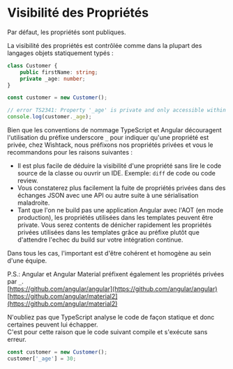 # Visibilité des Propriétés


Par défaut, les propriétés sont publiques.


La visibilité des propriétés est contrôlée comme dans la plupart des langages objets statiquement typés :

```typescript
class Customer {
    public firstName: string;
    private _age: number;
}

const customer = new Customer();

// error TS2341: Property '_age' is private and only accessible within class 'Customer'.
console.log(customer._age);
```


Bien que les conventions de nommage TypeScript et Angular découragent l'utilisation du préfixe underscore `_` pour indiquer qu'une propriété est privée, chez Wishtack, nous préfixons nos propriétés privées et vous le recommandons pour les raisons suivantes :

* Il est plus facile de déduire la visibilité d'une propriété sans lire le code source de la classe ou ouvrir un IDE. Exemple: `diff` de code ou code review.
* Vous constaterez plus facilement la fuite de propriétés privées dans des échanges JSON avec une API ou autre suite à une sérialisation maladroite.
* Tant que l'on ne build pas une application Angular avec l'AOT \(en mode production\), les propriétés utilisées dans les templates peuvent être private. Vous serez contents de dénicher rapidement les propriétés privées utilisées dans les templates grâce au préfixe plutôt que d'attendre l'echec du build sur votre intégration continue.

Dans tous les cas, l'important est d'être cohérent et homogène au sein d'une équipe.

P.S.: Angular et Angular Material préfixent également les propriétés privées par `_`.  
[https://github.com/angular/angular](https://github.com/angular/angular)  
[https://github.com/angular/material2](https://github.com/angular/material2)


N'oubliez pas que TypeScript analyse le code de façon statique et donc certaines peuvent lui échapper.  
C'est pour cette raison que le code suivant compile et s'exécute sans erreur.

```typescript
const customer = new Customer();
customer['_age'] = 30;
```



